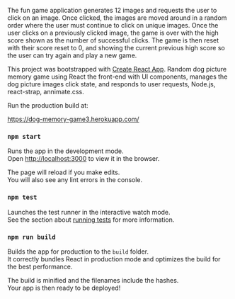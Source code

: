 
The fun game application generates 12 images and requests the user to click on an image. Once clicked, the images are moved around in a random order where the user must continue to click on unique images. Once the user clicks on a previously clicked image, the game is over with the high score shown as the number of successful clicks. The game is then reset with their score reset to 0, and showing the current previous high score so the user can try again and play a new game.

This project was bootstrapped with [Create React App](https://github.com/facebook/create-react-app).
Random dog picture memory game using React the front-end with UI components, manages the dog picture images click state, and responds to user requests, Node.js, react-strap, annimate.css.

Run the production build at:

https://dog-memory-game3.herokuapp.com/


### `npm start`

Runs the app in the development mode.<br>
Open [http://localhost:3000](http://localhost:3000) to view it in the browser.

The page will reload if you make edits.<br>
You will also see any lint errors in the console.

### `npm test`

Launches the test runner in the interactive watch mode.<br>
See the section about [running tests](https://facebook.github.io/create-react-app/docs/running-tests) for more information.

### `npm run build`

Builds the app for production to the `build` folder.<br>
It correctly bundles React in production mode and optimizes the build for the best performance.

The build is minified and the filenames include the hashes.<br>
Your app is then ready to be deployed!
